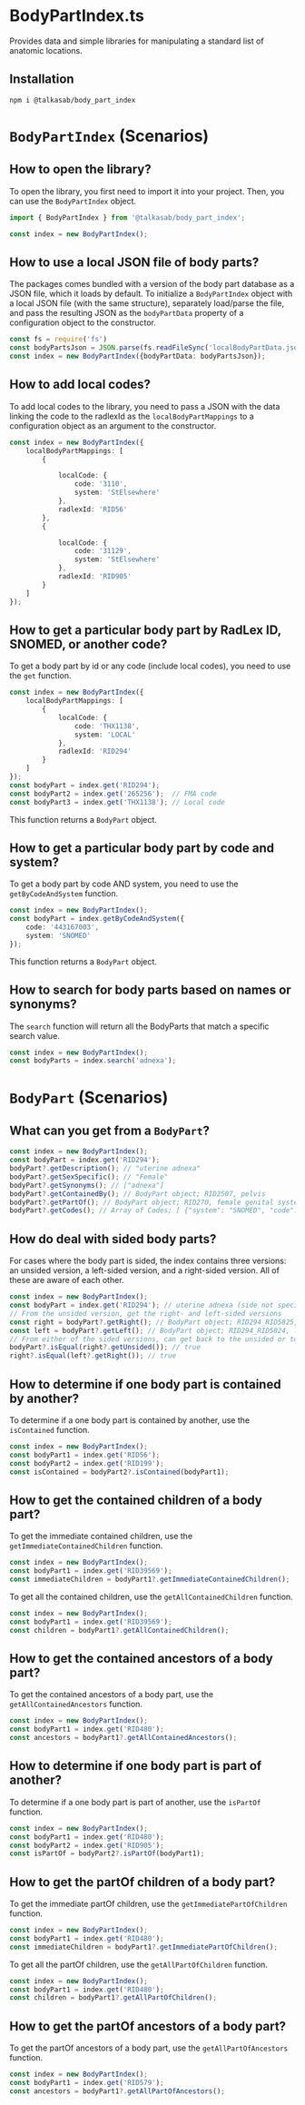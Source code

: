 # BodyPartIndex.ts

Provides data and simple libraries for manipulating a standard list of anatomic locations.

## Installation

```console
npm i @talkasab/body_part_index
```

# `BodyPartIndex` (Scenarios)

## How to open the library?

To open the library, you first need to import it into your project. Then, you can use the `BodyPartIndex` object.

```typescript
import { BodyPartIndex } from '@talkasab/body_part_index';

const index = new BodyPartIndex();
```

## How to use a local JSON file of body parts?

The packages comes bundled with a version of the body part database as a JSON file,
which it loads by default. To initialize a `BodyPartIndex` object with a local JSON
file (with the same structure), separately load/parse the file, and pass the resulting
JSON as the `bodyPartData` property of a configuration object to the constructor.

```typescript
const fs = require('fs')
const bodyPartsJson = JSON.parse(fs.readFileSync('localBodyPartData.json', 'utf8'));
const index = new BodyPartIndex({bodyPartData: bodyPartsJson});
```

## How to add local codes?

To add local codes to the library, you need to pass a JSON with the data linking the code to the radlexId as the `localBodyPartMappings` to a configuration object as an argument
to the constructor.

```typescript
const index = new BodyPartIndex({
    localBodyPartMappings: [
        {

            localCode: {
                code: '3110',
                system: 'StElsewhere'
            },
            radlexId: 'RID56'
        },
        {

            localCode: {
                code: '31129',
                system: 'StElsewhere'
            },
            radlexId: 'RID905'
        }
    ]
});
```

## How to get a particular body part by RadLex ID, SNOMED, or another code?

To get a body part by id or any code (include local codes), you need to use the `get` function.

```typescript
const index = new BodyPartIndex({
    localBodyPartMappings: [
        { 
            localCode: { 
                code: 'THX1138', 
                system: 'LOCAL' 
            }, 
            radlexId: 'RID294' 
        }
    ]
});
const bodyPart = index.get('RID294');
const bodyPart2 = index.get('265256');  // FMA code
const bodyPart3 = index.get('THX1138'); // Local code
```

This function returns a `BodyPart` object.

## How to get a particular body part by code and system?

To get a body part by code AND system, you need to use the `getByCodeAndSystem` function.

```typescript
const index = new BodyPartIndex();
const bodyPart = index.getByCodeAndSystem({
    code: '443167003',
    system: 'SNOMED'
});
```
This function returns a `BodyPart` object.

## How to search for body parts based on names or synonyms?

The `search` function will return all the BodyParts that match a specific search value.

```typescript
const index = new BodyPartIndex();
const bodyParts = index.search('adnexa');
```

# `BodyPart` (Scenarios)

## What can you get from a `BodyPart`?
```typescript
const index = new BodyPartIndex();
const bodyPart = index.get('RID294');
bodyPart?.getDescription(); // "uterine adnexa"
bodyPart?.getSexSpecific(); // "Female"
bodyPart?.getSynonyms(); // ["adnexa"]
bodyPart?.getContainedBy(); // BodyPart object; RID2507, pelvis
bodyPart?.getPartOf(); // BodyPart object; RID270, female genital system
bodyPart?.getCodes(); // Array of Codes; [ {"system": "SNOMED", "code": "53065001"}, ... ]
```
## How do deal with sided body parts?

For cases where the body part is sided, the index contains three versions: an unsided version, a left-sided version, and a right-sided version. All of these are aware of each other.

```typescript
const index = new BodyPartIndex();
const bodyPart = index.get('RID294'); // uterine adnexa (side not specified)
// From the unsided version, get the right- and left-sided versions
const right = bodyPart?.getRight(); // BodyPart object; RID294_RID5825, right uterine adnexa
const left = bodyPart?.getLeft(); // BodyPart object; RID294_RID5824, left uterine adnexa
// From either of the sided versions, can get back to the unsided or to the other side
bodyPart?.isEqual(right?.getUnsided()); // true
right?.isEqual(left?.getRight()); // true
```

## How to determine if one body part is contained by another?

To determine if a one body part is contained by another, use the `isContained` function.

```typescript
const index = new BodyPartIndex();
const bodyPart1 = index.get('RID56');
const bodyPart2 = index.get('RID199');
const isContained = bodyPart2?.isContained(bodyPart1);
```

## How to get the contained children of a body part?

To get the immediate contained children, use the `getImmediateContainedChildren` function.

```typescript
const index = new BodyPartIndex();
const bodyPart1 = index.get('RID39569');
const immediateChildren = bodyPart1?.getImmediateContainedChildren();
```

To get all the contained children, use the `getAllContainedChildren` function.

```typescript
const index = new BodyPartIndex();
const bodyPart1 = index.get('RID39569');
const children = bodyPart1?.getAllContainedChildren();
```

## How to get the contained ancestors of a body part?

To get the contained ancestors of a body part, use the `getAllContainedAncestors` function.

```typescript
const index = new BodyPartIndex();
const bodyPart1 = index.get('RID480');
const ancestors = bodyPart1?.getAllContainedAncestors();
```

## How to determine if one body part is part of another?

To determine if a one body part is part of another, use the `isPartOf` function.

```typescript
const index = new BodyPartIndex();
const bodyPart1 = index.get('RID480');
const bodyPart2 = index.get('RID905');
const isPartOf = bodyPart2?.isPartOf(bodyPart1);
```

## How to get the partOf children of a body part?

To get the immediate partOf children, use the `getImmediatePartOfChildren` function.

```typescript
const index = new BodyPartIndex();
const bodyPart1 = index.get('RID480');
const immediateChildren = bodyPart1?.getImmediatePartOfChildren();
```

To get all the partOf children, use the `getAllPartOfChildren` function.

```typescript
const index = new BodyPartIndex();
const bodyPart1 = index.get('RID480');
const children = bodyPart1?.getAllPartOfChildren();
```

## How to get the partOf ancestors of a body part?

To get the partOf ancestors of a body part, use the `getAllPartOfAncestors` function.

```typescript
const index = new BodyPartIndex();
const bodyPart1 = index.get('RID579');
const ancestors = bodyPart1?.getAllPartOfAncestors();
```
